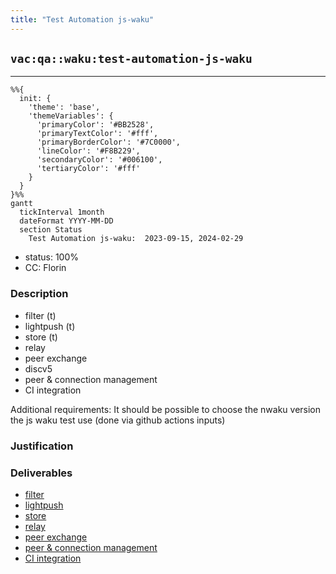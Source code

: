 ```yaml
---
title: "Test Automation js-waku"
---
```

## `vac:qa::waku:test-automation-js-waku`
---

```mermaid
%%{ 
  init: { 
    'theme': 'base', 
    'themeVariables': { 
      'primaryColor': '#BB2528', 
      'primaryTextColor': '#fff', 
      'primaryBorderColor': '#7C0000', 
      'lineColor': '#F8B229', 
      'secondaryColor': '#006100', 
      'tertiaryColor': '#fff' 
    } 
  } 
}%%
gantt
  tickInterval 1month
  dateFormat YYYY-MM-DD 
  section Status
    Test Automation js-waku:  2023-09-15, 2024-02-29
```

- status: 100%
- CC: Florin

### Description

* filter (t)
* lightpush (t)
* store (t)
* relay
* peer exchange
* discv5
* peer & connection management
* CI integration

Additional requirements:
It should be possible to choose the nwaku version the js waku test use (done via github actions inputs)

### Justification


### Deliverables

* [filter](https://github.com/waku-org/js-waku/tree/master/packages/tests/tests/filter)
* [lightpush](https://github.com/waku-org/js-waku/tree/master/packages/tests/tests/light-push)
* [store](https://github.com/waku-org/js-waku/tree/master/packages/tests/tests/store)
* [relay](https://github.com/waku-org/js-waku/tree/master/packages/tests/tests/relay)
* [peer exchange](https://github.com/waku-org/js-waku/tree/master/packages/tests/tests/peer-exchange)
* [peer & connection management](https://github.com/waku-org/js-waku/tree/master/packages/tests/tests/connection-mananger)
* [CI integration](https://github.com/waku-org/js-waku/blob/master/.github/workflows/test-node.yml)
